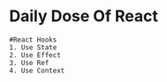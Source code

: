 
# Daily Dose Of React

    #React Hooks 
    1. Use State
    2. Use Effect
    3. Use Ref
    4. Use Context
